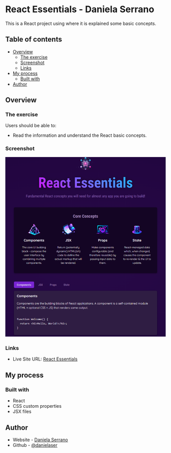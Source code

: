 # React Essentials - Daniela Serrano

This is a React project using where it is explained some basic concepts.

## Table of contents

- [Overview](#overview)
  - [The exercise](#the-exercise)
  - [Screenshot](#screenshot)
  - [Links](#links)
- [My process](#my-process)
  - [Built with](#built-with)
- [Author](#author)

## Overview

### The exercise

Users should be able to:

- Read the information and understand the React basic concepts.

### Screenshot

![](./src/assets/Screenshot.png)

### Links

- Live Site URL: [React Essentials](https://card-counter-score.netlify.app/)

## My process

### Built with

- React
- CSS custom properties
- JSX files

## Author

- Website - [Daniela Serrano](https://danielaser.github.io/)
- Github - [@danielaser](https://github.com/danielaser)

